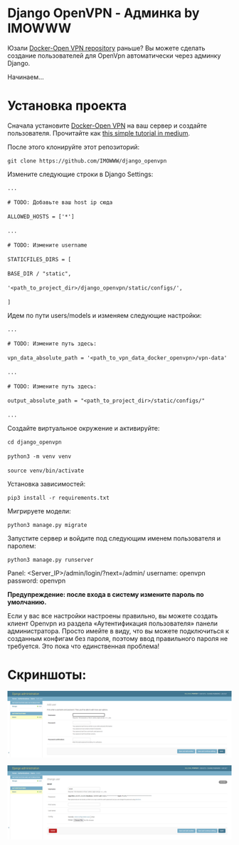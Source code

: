 
# Django OpenVPN - Админка by IMOWWW

  

  

Юзали [Docker-Open VPN repository](https://github.com/kylemanna/docker-openvpn) раньше? Вы можете сделать создание пользователей для OpenVpn автоматически через админку Django. 


Начинаем...


# Установка проекта

Сначала установите [Docker-Open VPN](https://github.com/kylemanna/docker-openvpn) на ваш сервер и создайте пользователя. Прочитайте как [this simple tutorial in medium](https://medium.com/@gurayy/set-up-a-vpn-server-with-docker-in-5-minutes-a66184882c45).

  

После этого клонируйте этот репозиторий:

```
git clone https://github.com/IMOWWW/django_openvpn
```

Измените следующие строки в Django Settings:

```
...

# TODO: Добавьте ваш host ip сюда

ALLOWED_HOSTS = ['*']

...

# TODO: Измените username

STATICFILES_DIRS = [

BASE_DIR / "static",

'<path_to_project_dir>/django_openvpn/static/configs/',

]
```

Идем по пути users/models и изменяем следующие настройки:

```
...

# TODO: Измените путь здесь:

vpn_data_absolute_path = '<path_to_vpn_data_docker_openvpn>/vpn-data'

...

# TODO: Измените путь здесь:

output_absolute_path = "<path_to_project_dir>/static/configs/"

...
```

Создайте виртуальное окружение и активируйте:

```
cd django_openvpn

python3 -m venv venv

source venv/bin/activate
```

Установка зависимостей:

```
pip3 install -r requirements.txt
```

Мигрируете модели:

```
python3 manage.py migrate
```

Запустите сервер и войдите под следующим именем пользователя и паролем:

```
python3 manage.py runserver
```

Panel: <Server_IP>/admin/login/?next=/admin/
username: openvpn
password: openvpn

  

**Предупреждение: после входа в систему измените пароль по умолчанию.**

  
Если у вас все настройки настроены правильно, вы можете создать клиент Openvpn из раздела «Аутентификация пользователя» панели администратора. Просто имейте в виду, что вы можете подключиться к созданным конфигам без пароля, поэтому ввод правильного пароля не требуется. Это пока что единственная проблема!
  
  
  

# Скриншоты:

![Создание пользователя](https://github.com/IMOWWW/django_openvpn/blob/main/screenshots/add_user.png  "Создание пользователя")

![Изменение пользователя и Загрузка конфига](https://github.com/IMOWWW/django_openvpn/blob/main/screenshots/edit_user.png  "Изменение пользователя и Загрузка конфига")